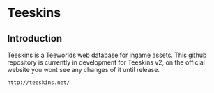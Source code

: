 # Teeskins

## Introduction

Teeskins is a Teeworlds web database for ingame assets. This github repository is currently in development for Teeskins v2, on the official website you wont see any changes of it until release.

```bash
http://teeskins.net/
```
